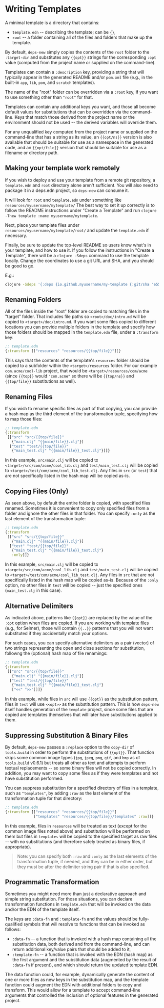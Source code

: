 # Writing Templates

A minimal template is a directory that contains:
* `template.edn` -- describing the template; can be `{}`,
* `root` -- a folder containing all of the files and folders that make up the template.

By default, `deps-new` simply copies the contents of the `root` folder to the `:target-dir`
and substitutes any `{{opt}}` strings for the corresponding `:opt` value (computed from
the project name or supplied on the command-line).

Templates can contain a `:description` key, providing a string that will typically
appear in the generated README and/or `pom.xml` file (e.g., in the built-in `app`, `lib`,
`pom`, and `scratch` templates).

The name of the "root" folder can be overridden via a `:root` key, if you want to use
something other than `"root"` for that.

Templates can contain any additional keys you want, and those all become default values
for substitutions that can be overridden via the command-line. Keys that match those
derived from the project name or the environment should not be used -- the derived
variables will override them.

For any unqualified key computed from the project name or supplied on the command-line
that has a string as its value, an `{{opt/ns}}` version is also available that should
be suitable for use as a namespace in the generated code, and an `{{opt/file}}` version
that should be suitable for use as a filename or directory path.

## Making your template work remotely

If you wish to deploy and use your template from a remote git repository, a `template.edn` and
`root` directory alone aren't sufficient. You will also need to package it in a deps.edn project,
so `deps-new` can consume it.

It will look for `root` and `template.edn` under something like `resources/myusername/mytemplate/`
The best way to set it up correctly is to follow the README instructions under "Create a Template"
and run `clojure -Tnew template :name myusername/mytemplate`.

Next, place your template files under `resources/myusername/mytemplate/root/` and update the
`template.edn` if necessary.

Finally, be sure to update the top-level README so users know what's in your template, and how to
use it. If you follow the instructions in "Create a Template", there will be a `clojure -Sdeps`
command to use the template locally. Change the coordinates to use a git URL and SHA, and you
should be good to go.

E.g.:
```bash
clojure -Sdeps '{:deps {io.github.myusername/my-template {:git/sha "e55b1472680a62fe38ea28be8a9d81adf711a9eb"}}}' -Tnew create :template myusername/my-template :name myusername/mycoollib
```

## Renaming Folders

All of the files inside the "root" folder are copied to matching files in the
"target" folder. That includes file paths so `<root>/doc/intro.md` will be copied to
`<target>/doc/intro.md`. If you want some files copied to different locations you
can provide multiple folders in the template and specify how those folders should
be mapped in the `template.edn` file, under a `:transform` key:

```clojure
;; template.edn
{:transform [["resources" "resources/{{top/file}}"]]}
```

This says that the contents of the template's `resources` folder should be copied
to a subfolder within the `<target>/resources` folder. For our example `com.acme/cool-lib`
project, that would be `<target>/resources/com/acme` (since `{{top}}` would `"com.acme"`
so there will be `{{top/ns}}` and `{{top/file}}` substitutions as well).

## Renaming Files

If you wish to rename specific files as part of that copying, you can provide a hash
map as the third element of the transformation tuple, specifying how to map those
files:

```clojure
;; template.edn
{:transform
 [["src" "src/{{top/file}}"
   {"main.clj" "{{main/file}}.clj"}]
  ["test" "test/{{top/file}}"
   {"main_test.clj" "{{main/file}}_test.clj"}]]}
```

In this example, `src/main.clj` will be copied to `<target>/src/com/acme/cool_lib.clj`
and `test/main_test.clj` will be copied to `<target>/test/com/acme/cool_lib_test.clj`.
Any files in `src` (or `test`) that are not specifically listed in the hash map will
be copied as-is.

## Copying Files (Only)

As seen above, by default the entire folder is copied, with specified files renamed.
Sometimes it is convenient to copy only specified files from a folder and ignore the
other files in that folder. You can specify `:only` as the last element of the
transformation tuple:

```clojure
;; template.edn
{:transform
 [["src" "src/{{top/file}}"
   {"main.clj" "{{main/file}}.clj"}]
  ["test" "test/{{top/file}}"
   {"main_test.clj" "{{main/file}}_test.clj"}
   :only]]}
```

In this example, `src/main.clj` will be copied to `<target>/src/com/acme/cool_lib.clj`
and `test/main_test.clj` will be copied to `<target>/test/com/acme/cool_lib_test.clj`.
Any files in `src` that are not specifically listed in the hash map will
be copied as-is. Because of the `:only` option, no other files in `test` will be
copied -- just the specified ones (`main_test.clj` in this case).

## Alternative Delimiters

As indicated above, patterns like `{{opt}}` are replaced by the value of the `:opt` option
when files are copied. If you are working with template files (e.g., for Selmer), those
will contain `{{..}}` patterns that you will not want substituted if they accidentally
match your options.

For such cases, you can specify alternative delimiters as a pair (vector) of two strings
representing the open and close sections for substitution, followng the (optional) hash map of
file renamings:

```clojure
;; template.edn
{:transform
 [["src" "src/{{top/file}}"
   {"main.clj" "{{main/file}}.clj"}]
  ["test" "test/{{top/file}}"
   {"main_test.clj" "{{main/file}}_test.clj"}
   ["<<" ">>"]]]}
```

In this example, while files in `src` will use `{{opt}}` as the substitution pattern,
files in `test` will use `<<opt>>` as the substitution pattern. This is how `deps-new`
itself handles generation of the `template` project, since some files that are copied
are templates themselves that will later have substitutions applied to them.

## Suppressing Substitution & Binary Files

By default, `deps-new` passes a `:replace` option to the `copy-dir` of `tools.build`
in order to perform the substitutions of `{{opt}}`. That function skips some common
image types (`jpg`, `jpeg`, `png`, `gif`, and `bmp` as of `tools.build` v0.6.1)
but treats all other
as text and attempts to perform textual replacements -- so some binary files will not
be copied correctly. In addition, you may want to copy some files as if they were
templates and not have substitution performed.

You can suppress substitution for a specified directory of files in a template,
such as `"templates"`, by adding `:raw` as the last element of the transformation tuple
for that directory:

```clojure
;; template.edn
{:transform [["resources" "resources/{{top/file}}"]
             ["templates" "resources/{{top/file}}/templates" :raw]]}
```

In this example, files in `resources` will be treated as text (except for the common
image files noted above) and substitution
will be performed on them but files in `templates` will be copied to the specified
target as raw files -- with no substitutions (and therefore safely treated as binary files,
if appropriate).

> Note: you can specify both `:raw` and `:only` as the last elements of the transformation tuple, if needed, and they can be in either order, but they must be after the delimiter string pair if that is also specified.

## Programmatic Transformation

Sometimes you might need more than just a declarative approach and simple string
substitution. For those situations, you can declare transformation functions in
`template.edn` that will be invoked on the data and/or the EDN of the template
itself.

The keys are `:data-fn` and `:template-fn` and the values should be fully-qualified
symbols that will resolve to functions that can be invoked as follows:

* `:data-fn` -- a function that is invoked with a hash map containing all the substitution data, both derived and from the command-line, and can return additional key/value pairs that should be added to it,
* `:template-fn` -- a function that is invoked with the EDN (hash map) as the first argument and the substitution data (augmented by the result of `:data-fn` if present), and which should return the updated template EDN.

The data function could, for example, dynamically generate the content of one or more files as
new keys in the substitution map, and the template function could augment the EDN with additional
folders to copy and transform. This would allow for a template to accept command-line arguments
that controlled the inclusion of optional features in the generated project.
